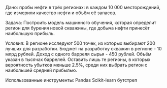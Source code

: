 Дано: пробы нефти в трёх регионах: в каждом 10 000 месторождений, где измерили качество нефти и объём её запасов.

Задача: Построить модель машинного обучения, которая определит регион для бурения новой скважины, где добыча нефти принесёт наибольшую прибыль.

Условия:
В регионе исследуют 500 точек, из которых выбирают 200 лучших для разработки.
Бюджет на разработку скважин в регионе - 10 млрд рублей.
Доход с одного барреля сырья - 450 рублей. Объём указан в тысячах баррелей.
Оставить лишь те регионы, в которых вероятность убытков меньше 2.5%, среди них выбрать регион с наибольшей средней прибылью.

Использованные инструменты: 
Pandas
Scikit-learn
бутстреп
